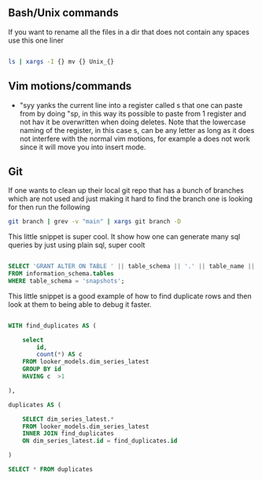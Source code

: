 ## Bash/Unix commands
If you want to rename all the files in a dir that does not contain any spaces
use this one liner

```bash

ls | xargs -I {} mv {} Unix_{}

```

## Vim motions/commands
- "syy yanks the current line into a register called s that one can paste from by doing "sp, in this way its possible to paste from 1 register and not hav it be overwritten when doing deletes. Note that the lowercase naming of the register, in this case s, can be any letter as long as it does not interfere with the normal vim motions, for example a does not work since it will move you into insert mode. 

## Git
If one wants to clean up their local git repo that has a bunch of branches which
are not used and just making it hard to find the branch one is looking for then
run the following

```bash
git branch | grev -v "main" | xargs git branch -D 
```


This little snippet is super cool. It show how one can generate many sql queries
by just using plain sql, super coolt
```sql

SELECT 'GRANT ALTER ON TABLE ' || table_schema || '.' || table_name || ' TO aeadmin;' AS grant_statement
FROM information_schema.tables
WHERE table_schema = 'snapshots';

```


This little snippet is a good example of how to find duplicate rows and then
look at them to being able to debug it faster. 
```sql

WITH find_duplicates AS (

	select
		id, 
		count(*) AS c
	FROM looker_models.dim_series_latest
	GROUP BY id
	HAVING c  >1

),

duplicates AS (

	SELECT dim_series_latest.* 
	FROM looker_models.dim_series_latest
	INNER JOIN find_duplicates
	ON dim_series_latest.id = find_duplicates.id 

)

SELECT * FROM duplicates
```
